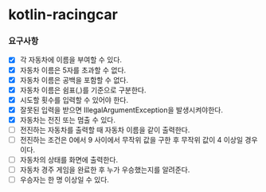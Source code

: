 # kotlin-racingcar
### 요구사항
-[x] 각 자동차에 이름을 부여할 수 있다.
-[x] 자동차 이름은 5자를 초과할 수 없다.
-[x] 자동차 이름은 공백을 포함할 수 없다.
-[x] 자동차 이름은 쉼표(,)를 기준으로 구분한다.
-[x] 시도할 횟수를 입력할 수 있어야 한다.
-[x] 잘못된 입력을 받으면 IllegalArgumentException을 발생시켜야한다.
-[x] 자동차는 전진 또는 멈출 수 있다.
-[ ] 전진하는 자동차를 출력할 때 자동차 이름을 같이 출력한다.
-[ ] 전진하는 조건은 0에서 9 사이에서 무작위 값을 구한 후 무작위 값이 4 이상일 경우이다.
-[ ] 자동차의 상태를 화면에 출력한다.
-[ ] 자동차 경주 게임을 완료한 후 누가 우승했는지를 알려준다.
-[ ] 우승자는 한 명 이상일 수 있다.